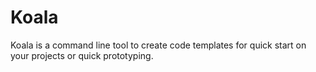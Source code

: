 # Koala
Koala is a command line tool to create code templates for quick start on your projects or quick prototyping. 
